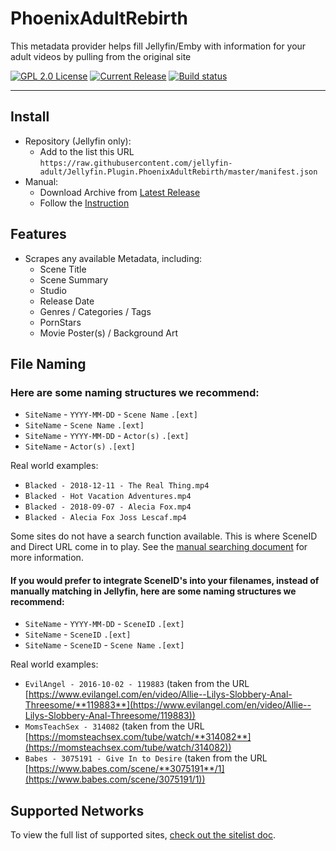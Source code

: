 # PhoenixAdultRebirth

This metadata provider helps fill Jellyfin/Emby with information for your adult videos by pulling from the original site

[![GPL 2.0 License](https://img.shields.io/github/license/jellyfin-adult/Jellyfin.Plugin.PhoenixAdultRebirth)](./LICENSE)
[![Current Release](https://img.shields.io/github/release/jellyfin-adult/Jellyfin.Plugin.PhoenixAdultRebirth)](https://github.com/jellyfin-adult/Jellyfin.Plugin.PhoenixAdultRebirth/releases/latest)
[![Build status](https://img.shields.io/github/actions/workflow/status/jellyfin-adult/Jellyfin.Plugin.PhoenixAdultRebirth/release.yml)](https://github.com/jellyfin-adult/Jellyfin.Plugin.PhoenixAdultRebirth/releases/tag/nightly)

------------

## Install
- Repository (Jellyfin only):
  - Add to the list this URL `https://raw.githubusercontent.com/jellyfin-adult/Jellyfin.Plugin.PhoenixAdultRebirth/master/manifest.json`
- Manual:
  - Download Archive from [Latest Release](https://github.com/jellyfin-adult/Jellyfin.Plugin.PhoenixAdultRebirth/releases/latest)
  - Follow the [Instruction](https://jellyfin.org/docs/general/server/plugins/index.html)

## Features
- Scrapes any available Metadata, including:
  - Scene Title
  - Scene Summary
  - Studio
  - Release Date
  - Genres / Categories / Tags
  - PornStars
  - Movie Poster(s) / Background Art

## File Naming

### Here are some naming structures we recommend:
- `SiteName` - `YYYY-MM-DD` - `Scene Name` `.[ext]`
- `SiteName` - `Scene Name` `.[ext]`
- `SiteName` - `YYYY-MM-DD` - `Actor(s)` `.[ext]`
- `SiteName` - `Actor(s)` `.[ext]`

Real world examples:
- `Blacked - 2018-12-11 - The Real Thing.mp4`
- `Blacked - Hot Vacation Adventures.mp4`
- `Blacked - 2018-09-07 - Alecia Fox.mp4`
- `Blacked - Alecia Fox Joss Lescaf.mp4`

Some sites do not have a search function available. This is where SceneID and Direct URL come in to play.
See the [manual searching document](./docs/manualsearch.md) for more information.

#### If you would prefer to integrate SceneID's into your filenames, instead of manually matching in Jellyfin, here are some naming structures we recommend:
- `SiteName` - `YYYY-MM-DD` - `SceneID` `.[ext]`
- `SiteName` - `SceneID` `.[ext]`
- `SiteName` - `SceneID` - `Scene Name` `.[ext]`

Real world examples:
- `EvilAngel - 2016-10-02 - 119883` (taken from the URL [https://www.evilangel.com/en/video/Allie--Lilys-Slobbery-Anal-Threesome/**119883**](https://www.evilangel.com/en/video/Allie--Lilys-Slobbery-Anal-Threesome/119883))
- `MomsTeachSex - 314082` (taken from the URL [https://momsteachsex.com/tube/watch/**314082**](https://momsteachsex.com/tube/watch/314082))
- `Babes - 3075191 - Give In to Desire` (taken from the URL [https://www.babes.com/scene/**3075191**/1](https://www.babes.com/scene/3075191/1))

## Supported Networks
To view the full list of supported sites, [check out the sitelist doc](./docs/sitelist.md).
